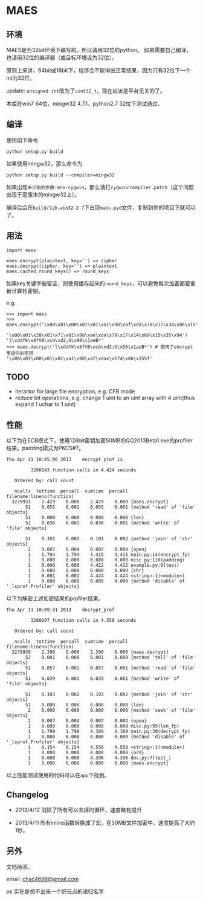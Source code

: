 MAES
====

环境
----

MAES是为32bit环境下编写的，所以请用32位的python。
如果需要自己编译，也请用32位的编译器（或目标环境设为32位）。

原则上来讲，64bit或16bit下，程序会不能得出正常结果，因为只有32位下一个int为32位。

update: `unsigned int`改为了`uint32_t`，现在应该是平台无关的了。

本库在win7 64位，mingw32 4.7.1，python2.7 32位下测试通过。


编译
----

使用如下命令

    python setup.py build

如果使用mingw32，那么命令为

    python setup.py build --compiler=mingw32

如果出现`未识别的参数-mno-cygwin`，那么请打`cygwinccompiler.patch`（这个问题出现于高版本的mingw32上）。

编译后会在`build/lib.win32-2.7`下出现`maes.pyd`文件，复制到你的项目下就可以了。


用法
----

    import maes

    maes.encrypt(plaintext, key='') => cipher
    maes.decrypt(cipher, key='') => plaintext
    maes.cached_round_keys() => round_keys

如果key关键字被留空，则使用缓存起来的`round_keys`，可以避免每次加密都要重新计算轮密钥。

e.g.

    >>> import maes
    >>> maes.encrypt('\x00\x01\x00\x01\x01\xa1\x98\xaf\xda\x78\x17\x34\x86\x15\x35\x66',
                     '\x00\x01\x20\x01\x71\x01\x98\xae\xda\x79\x17\x14\x60\x15\x35\x94')
    'l\xddYk\x8fVB\xcb\xd2;G\x98\x1aeB*'
    >>> maes.decrypt('l\xddYk\x8fVB\xcb\xd2;G\x98\x1aeB*') # 使用了encrypt里提供的密钥
    '\x00\x01\x00\x01\x01\xa1\x98\xaf\xdax\x174\x86\x155f'


TODO
----

* iterartor for large file encryption, e.g. CFB mode
* reduce bit operations, e.g. change 1 uint to an uint array with 4 uint(thus expand 1 uchar to 1 uint)


性能
----

以下为在ECB模式下，使用128bit密钥加密50MB的QQ2013Beta1.exe的profiler结果。padding模式为PKCS#7。

    Thu Apr 11 10:05:00 2013    encrypt_prof_ix

             3280143 function calls in 4.424 seconds

       Ordered by: call count

       ncalls  tottime  percall  cumtime  percall filename:lineno(function)
      3279931    2.429    0.000    2.429    0.000 {maes.encrypt}
           51    0.055    0.001    0.055    0.001 {method 'read' of 'file' objects}
           51    0.000    0.000    0.000    0.000 {len}
           51    0.036    0.001    0.036    0.001 {method 'write' of 'file' objects}

           51    0.101    0.002    0.101    0.002 {method 'join' of 'str' objects}
            2    0.007    0.004    0.007    0.004 {open}
            1    1.794    1.794    4.415    4.415 main.py:14(encrypt_fp)
            1    0.000    0.000    0.000    0.000 misc.py:116(padding)
            1    0.000    0.000    4.422    4.422 example.py:9(test)
            1    0.000    0.000    0.000    0.000 {chr}
            1    0.001    0.001    4.424    4.424 <string>:1(<module>)
            1    0.000    0.000    0.000    0.000 {method 'disable' of '_lsprof.Profiler' objects}

以下为解密上述加密结果的profiler结果。

    Thu Apr 11 10:09:31 2013    decrypt_prof

             3280197 function calls in 4.550 seconds

       Ordered by: call count

       ncalls  tottime  percall  cumtime  percall filename:lineno(function)
      3279930    2.390    0.000    2.390    0.000 {maes.decrypt}
           52    0.001    0.000    0.001    0.000 {method 'tell' of 'file' objects}
           51    0.057    0.001    0.057    0.001 {method 'read' of 'file' objects}
           51    0.039    0.001    0.039    0.001 {method 'write' of 'file' objects}

           51    0.103    0.002    0.103    0.002 {method 'join' of 'str' objects}
           51    0.000    0.000    0.000    0.000 {len}
            2    0.000    0.000    0.000    0.000 {method 'seek' of 'file' objects}
            2    0.007    0.004    0.007    0.004 {open}
            1    0.000    0.000    0.000    0.000 misc.py:95(len_fp)
            1    1.799    1.799    4.389    4.389 main.py:30(decrypt_fp)
            1    0.000    0.000    0.000    0.000 {method 'disable' of '_lsprof.Profiler' objects}
            1    0.154    0.154    4.550    4.550 <string>:1(<module>)
            1    0.000    0.000    0.000    0.000 {ord}
            1    0.000    0.000    4.396    4.396 dec.py:7(test_)
            1    0.000    0.000    0.000    0.000 {maes.encrypt}

以上性能测试使用的代码可以在`app`下找到。


Changelog
---------

* 2013/4/12 消除了所有可以去掉的循环，速度略有提升

* 2013/4/11 所有inline函数转换成了宏，在50MB文件加密中，速度提高了大约1秒。



另外
----

文档待添。

email: chsc4698@gmail.com

ps 实在是想不出来一个好玩点的递归名字


